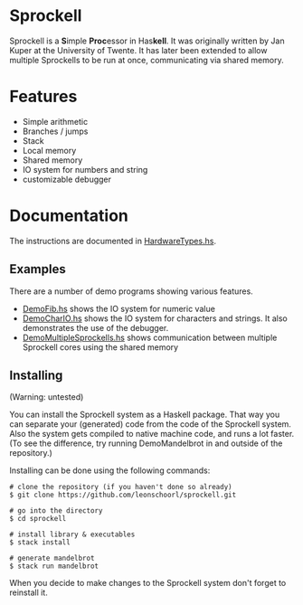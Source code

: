 # Sprockell
Sprockell is a **S**imple **Proc**essor in Has**kell**. It was originally written by Jan Kuper at the University of Twente. It has later been extended to allow multiple Sprockells to be run at once, communicating via shared memory.

# Features
* Simple arithmetic
* Branches / jumps
* Stack
* Local memory
* Shared memory
* IO system for numbers and string
* customizable debugger

# Documentation
The instructions are documented in [HardwareTypes.hs].

## Examples
There are a number of demo programs showing various features.
* [DemoFib.hs] shows the IO system for numeric value
* [DemoCharIO.hs] shows the IO system for characters and strings.
  It also demonstrates the use of the debugger.
* [DemoMultipleSprockells.hs]
 shows communication between multiple Sprockell cores using the shared memory

## Installing

(Warning: untested)

You can install the Sprockell system as a Haskell package.
That way you can separate your (generated) code from the code of the Sprockell system.
Also the system gets compiled to native machine code, and runs a lot faster. (To see the difference, try running DemoMandelbrot in and outside of the repository.)

Installing can be done using the following commands: 

```shell
# clone the repository (if you haven't done so already)
$ git clone https://github.com/leonschoorl/sprockell.git

# go into the directory
$ cd sprockell

# install library & executables
$ stack install

# generate mandelbrot
$ stack run mandelbrot
```

When you decide to make changes to the Sprockell system don't forget to reinstall it.

[HardwareTypes.hs]: src/Sprockell/HardwareTypes.hs#L115
[DemoFib.hs]: demos/fib/DemoFib.hs
[DemoCharIO.hs]: demos/char-io/DemoCharIO.hs
[DemoMultipleSprockells.hs]: demos/multiple-sprockells/DemoMultipleSprockells.hs
